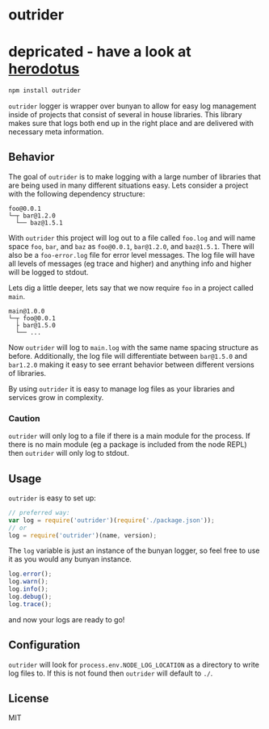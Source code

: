 outrider
===

depricated - have a look at [herodotus](https://github.com/53seven/herodotus)
===

```js
npm install outrider
```

`outrider` logger is wrapper over bunyan to allow for easy log management inside of projects that consist of several in house libraries. This library makes sure that logs both end up in the right place and are delivered with necessary meta information.

Behavior
---

The goal of `outrider` is to make logging with a large number of libraries that are being used in many different situations easy. Lets consider a project with the following dependency structure:

```
foo@0.0.1
└─┬ bar@1.2.0
  └── baz@1.5.1
```

With `outrider` this project will log out to a file called `foo.log` and will name space `foo`, `bar`, and `baz` as `foo@0.0.1`, `bar@1.2.0`, and `baz@1.5.1`. There will also be a `foo-error.log` file for error level messages. The log file will have all levels of messages (eg trace and higher) and anything info and higher will be logged to stdout.

Lets dig a little deeper, lets say that we now require `foo` in a project called `main`.

```
main@1.0.0
└─┬ foo@0.0.1
  ├ bar@1.5.0
  └── ...
```

Now `outrider` will log to `main.log` with the same name spacing structure as before. Additionally, the log file will differentiate between `bar@1.5.0` and `bar1.2.0` making it easy to see errant behavior between different versions of libraries.

By using `outrider` it is easy to manage log files as your libraries and services grow in complexity.

### Caution

`outrider` will only log to a file if there is a main module for the process. If there is no main module (eg a package is included from the node REPL) then `outrider` will only log to stdout.

Usage
---

`outrider` is easy to set up:

```js
// preferred way:
var log = require('outrider')(require('./package.json'));
// or
log = require('outrider')(name, version);
```

The `log` variable is just an instance of the bunyan logger, so feel free to use it as you would any bunyan instance.

```js
log.error();
log.warn();
log.info();
log.debug();
log.trace();
```

and now your logs are ready to go!

Configuration
---

`outrider` will look for `process.env.NODE_LOG_LOCATION` as a directory to write log files to. If this is not found then `outrider` will default to `./`.

License
---

MIT
